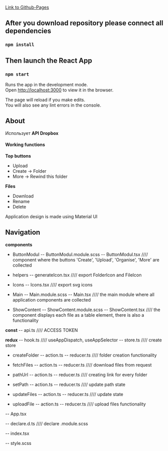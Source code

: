 [Link to Github-Pages ](https://alexlogvinmal.github.io/dbb-test-task/ "alexlogvinmal.github.io/dbb-test-task/")

## After you download repository please connect all dependencies

### `npm install`

## Then launch the React App

### `npm start`

Runs the app in the development mode.\
Open [http://localhost:3000](http://localhost:3000) to view it in the browser.

The page will reload if you make edits.\
You will also see any lint errors in the console.

## About

Использует **API Dropbox**

#### Working functions

**Top buttons**
- Upload
- Create -> Folder
- More -> Rewind this folder

**Files**
- Download
- Rename
- Delete


Application design is made using Material UI


## **Navigation**


**components**

- ButtonModul
-- ButtonModul.module.scss
-- ButtonModul.tsx //// component where the buttons 'Create', 'Upload', 'Organise', 'More' are collected

- helpers
-- generateIcon.tsx //// export FolderIcon and FileIcon 

- Icons
-- Icons.tsx //// export svg icons

- Main
-- Main.module.scss
-- Main.tsx //// the main module where all application components are collected

- ShowContent
-- ShowContent.module.scss
-- ShowContent.tsx //// the component displays each file as a table element, there is also a functionality

**const**
-- api.ts //// ACCESS TOKEN

**redux**
-- hook.ts //// useAppDispatch, useAppSelector
-- store.ts //// create store

- createFolder
-- action.ts
-- reducer.ts //// folder creation functionality

- fetchFiles
-- action.ts
-- reducer.ts //// download files from request

- pathUrl
-- action.ts
-- reducer.ts //// creating link for every folder 

- setPath
-- action.ts
-- reducer.ts //// update path state

- updateFiles
-- action.ts
-- reducer.ts //// update state

- uploadFile
-- action.ts
-- reducer.ts ////  upload files functionality

-- App.tsx

-- declare.d.ts //// declare .module.scss

-- index.tsx

-- style.scss
